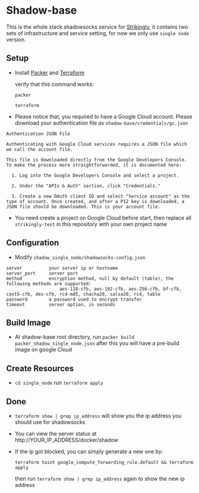 # Shadow-base

This is the whole stack shadowsocks service for [Strikingly](https://www.strikingly.com), it contains two sets of infrastructure and service setting, for now we only use `single node` version.


## Setup


* Install [Packer](https://www.packer.io/downloads.html) and [Terraform](https://www.terraform.io/downloads.html)

  verify that this command works:

  `packer`

  `terraform`

* Please notice that, you required to have a Google Cloud account. Please download your authentication file as `shadow-base/credentials/gc.json`

```
Authentication JSON File

Authenticating with Google Cloud services requires a JSON file which we call the account file.

This file is downloaded directly from the Google Developers Console. To make the process more straightforwarded, it is documented here:

  1. Log into the Google Developers Console and select a project.

  2. Under the "APIs & Auth" section, click "Credentials."

  3. Create a new OAuth client ID and select "Service account" as the type of account. Once created, and after a P12 key is downloaded, a JSON file should be downloaded. This is your account file.
```

* You need create a project on Google Cloud before start, then replace all `strikingly-test` in this repository with your own project name

## Configuration

* Modify `shadow_single_node/shadowsocks-config.json`

```
server          your server ip or hostname
server_port     server port
method          encryption method, null by default (table), the following methods are supported:
                    aes-128-cfb, aes-192-cfb, aes-256-cfb, bf-cfb, cast5-cfb, des-cfb, rc4-md5, chacha20, salsa20, rc4, table
password        a password used to encrypt transfer
timeout         server option, in seconds
```

## Build Image

* At shadow-base root directory, run `packer build packer_shadow_single_node.json` after this you will have a pre-build image on google Cloud

## Create Resources

* `cd single_node` run `terraform apply`

## Done

* `terraform show | grep ip_address` will show you the ip address you should use for shadowsocks

* You can view the server status at http://YOUR_IP_ADDRESS/docker/shadow

* If the ip got blocked, you can simply generate a new one by:

  `terraform taint google_compute_forwarding_rule.default && terraform apply`

  then run `terraform show | grep ip_address` again to show the new ip address
